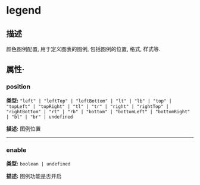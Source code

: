 # legend
## 描述
颜色图例配置, 用于定义图表的图例, 包括图例的位置, 格式, 样式等.


## 属性·

### position

**类型:** `"left" | "leftTop" | "leftBottom" | "lt" | "lb" | "top" | "topLeft" | "topRight" | "tl" | "tr" | "right" | "rightTop" | "rightBottom" | "rt" | "rb" | "bottom" | "bottomLeft" | "bottomRight" | "bl" | "br" | undefined`

**描述:**
图例位置

---

### enable

**类型:** `boolean | undefined`

**描述:**
图例功能是否开启